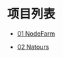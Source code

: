 # 项目列表

- [01 NodeFarm](https://github.com/whitevenus/NodeFarm)

- [02 Natours](https://github.com/whitevenus/natours)
